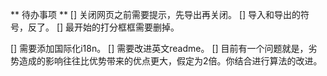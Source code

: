 ** 待办事项 **
[] 关闭网页之前需要提示，先导出再关闭。
[] 导入和导出的符号，反了。
[] 最开始的打分框框需要删掉。


[] 需要添加国际化i18n。
[] 需要改进英文readme。
[] 目前有一个问题就是，劣势造成的影响往往比优势带来的优点更大，假定为2倍。你结合进行算法的改进。
